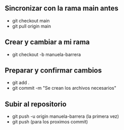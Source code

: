 ## Sincronizar con la rama main antes
- git checkout main
- git pull origin main
 
## Crear y cambiar a mi rama
- git checkout -b manuela-barrera
 
## Preparar y confirmar cambios
- git add .
- git commit -m "Se crean los archivos necesarios"
 
## Subir al repositorio
- git push -u origin manuela-barrera (la primera vez)
- git push (para los proximos commit)